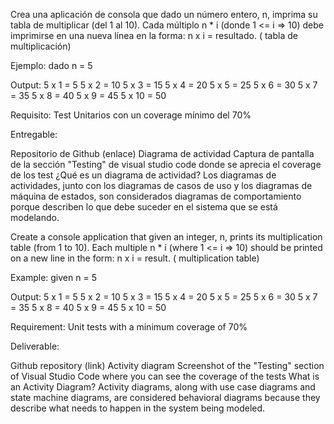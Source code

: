 Crea una aplicación de consola que dado un número entero, n, imprima su tabla de multiplicar (del 1 al 10). Cada múltiplo n * i (donde 1 <= i => 10) debe imprimirse en una nueva línea en la forma: n x i = resultado. ( tabla de multiplicación)

Ejemplo: dado n = 5

Output: 5 x 1 = 5 5 x 2 = 10 5 x 3 = 15 5 x 4 = 20 5 x 5 = 25 5 x 6 = 30 5 x 7 = 35 5 x 8 = 40 5 x 9 = 45 5 x 10 = 50

Requisito: Test Unitarios con un coverage mínimo del 70%

Entregable:

Repositorio de Github (enlace)
Diagrama de actividad
Captura de pantalla de la sección "Testing" de visual studio code donde se aprecia el coverage de los test
¿Qué es un diagrama de actividad? Los diagramas de actividades, junto con los diagramas de casos de uso y los diagramas de máquina de estados, son considerados diagramas de comportamiento porque describen lo que debe suceder en el sistema que se está modelando.

Create a console application that given an integer, n, prints its multiplication table (from 1 to 10). Each multiple n * i (where 1 <= i => 10) should be printed on a new line in the form: n x i = result. ( multiplication table)

Example: given n = 5

Output: 5 x 1 = 5 5 x 2 = 10 5 x 3 = 15 5 x 4 = 20 5 x 5 = 25 5 x 6 = 30 5 x 7 = 35 5 x 8 = 40 5 x 9 = 45 5 x 10 = 50

Requirement: Unit tests with a minimum coverage of 70%

Deliverable:

Github repository (link)
Activity diagram
Screenshot of the "Testing" section of Visual Studio Code where you can see the coverage of the tests
What is an Activity Diagram? Activity diagrams, along with use case diagrams and state machine diagrams, are considered behavioral diagrams because they describe what needs to happen in the system being modeled.